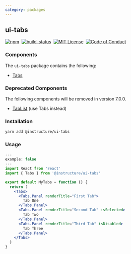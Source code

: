 ```yaml
---
category: packages
---
```


## ui-tabs

[![npm][npm]][npm-url]&nbsp;
[![build-status][build-status]][build-status-url]&nbsp;
[![MIT License][license-badge]][LICENSE]&nbsp;
[![Code of Conduct][coc-badge]][coc]

### Components
The `ui-tabs` package contains the following:
- [Tabs](#Tabs)

### Deprecated Components
The following components will be removed in version 7.0.0.
- [TabList](#DeprecatedTabList) \(use Tabs instead)


### Installation

```sh
yarn add @instructure/ui-tabs
```

### Usage

```jsx
---
example: false
---
import React from 'react'
import { Tabs } from '@instructure/ui-tabs'

export default MyTabs = function () {
  return (
    <Tabs>
      <Tabs.Panel renderTitle="First Tab">
        Tab One
      </Tabs.Panel>
      <Tabs.Panel renderTitle="Second Tab" isSelected>
        Tab Two
      </Tabs.Panel>
      <Tabs.Panel renderTitle="Third Tab" isDisabled>
        Tab Three
      </Tabs.Panel>
    </Tabs>
  )
}
```

[npm]: https://img.shields.io/npm/v/@instructure/ui-tabs.svg
[npm-url]: https://npmjs.com/package/@instructure/ui-tabs

[build-status]: https://travis-ci.org/instructure/instructure-ui.svg?branch=master
[build-status-url]: https://travis-ci.org/instructure/instructure-ui "Travis CI"

[license-badge]: https://img.shields.io/npm/l/instructure-ui.svg?style=flat-square
[license]: https://github.com/instructure/instructure-ui/blob/master/LICENSE

[coc-badge]: https://img.shields.io/badge/code%20of-conduct-ff69b4.svg?style=flat-square
[coc]: https://github.com/instructure/instructure-ui/blob/master/CODE_OF_CONDUCT.md
